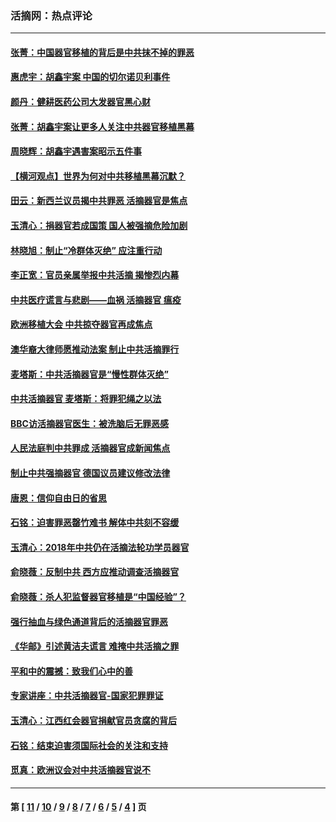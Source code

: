 ### 活摘网：热点评论
---
#### [张菁：中国器官移植的背后是中共抹不掉的罪恶](../../pages/nf5879/n13974977.md?09120430) 
#### [惠虎宇：胡鑫宇案 中国的切尔诺贝利事件](../../pages/nf5879/n13942916.md?09120430) 
#### [颜丹：健耕医药公司大发器官黑心财](../../pages/nf5879/n13940134.md?09120430) 
#### [张菁：胡鑫宇案让更多人关注中共器官移植黑幕](../../pages/nf5879/n13929073.md?09120430) 
#### [周晓辉：胡鑫宇遇害案昭示五件事](../../pages/nf5879/n13921870.md?09120430) 
#### [【横河观点】世界为何对中共移植黑幕沉默？](../../pages/nf5879/n13244249.md?09120430) 
#### [田云：新西兰议员揭中共罪恶 活摘器官是焦点](../../pages/nf5879/n13070629.md?09120430) 
#### [玉清心：捐器官若成国策 国人被强摘危险加剧](../../pages/nf5879/n12802713.md?09120430) 
#### [林晓旭：制止“冷群体灭绝” 应注重行动](../../pages/nf5879/n12779736.md?09120430) 
#### [李正宽：官员亲属举报中共活摘 揭惨烈内幕](../../pages/nf5879/n12684490.md?09120430) 
#### [中共医疗谎言与悲剧——血祸 活摘器官 瘟疫](../../pages/nf5879/n12372103.md?09120430) 
#### [欧洲移植大会 中共掠夺器官再成焦点](../../pages/nf5879/n11538883.md?09120430) 
#### [澳华裔大律师愿推动法案 制止中共活摘罪行](../../pages/nf5879/n11377039.md?09120430) 
#### [麦塔斯：中共活摘器官是“慢性群体灭绝”](../../pages/nf5879/n11350529.md?09120430) 
#### [中共活摘器官 麦塔斯：将罪犯绳之以法](../../pages/nf5879/n11347973.md?09120430) 
#### [BBC访活摘器官医生：被洗脑后无罪恶感](../../pages/nf5879/n11335935.md?09120430) 
#### [人民法庭判中共罪成 活摘器官成新闻焦点](../../pages/nf5879/n11331578.md?09120430) 
#### [制止中共强摘器官 德国议员建议修改法律](../../pages/nf5879/n11249451.md?09120430) 
#### [唐恩：信仰自由日的省思](../../pages/nf5879/n11003525.md?09120430) 
#### [石铭：迫害罪恶罄竹难书  解体中共刻不容缓](../../pages/nf5879/n10942855.md?09120430) 
#### [玉清心：2018年中共仍在活摘法轮功学员器官](../../pages/nf5879/n10914646.md?09120430) 
#### [俞晓薇：反制中共 西方应推动调查活摘器官](../../pages/nf5879/n10794671.md?09120430) 
#### [俞晓薇：杀人犯监督器官移植是“中国经验”？](../../pages/nf5879/n10466427.md?09120430) 
#### [强行抽血与绿色通道背后的活摘器官罪恶](../../pages/nf5879/n10004708.md?09120430) 
#### [《华邮》引述黄洁夫谎言 难掩中共活摘之罪](../../pages/nf5879/n9642309.md?09120430) 
#### [平和中的震撼：致我们心中的善](../../pages/nf5879/n9021123.md?09120430) 
#### [专家讲座：中共活摘器官-国家犯罪罪证](../../pages/nf5879/n8828153.md?09120430) 
#### [玉清心：江西红会器官捐献官员贪腐的背后](../../pages/nf5879/n8522122.md?09120430) 
#### [石铭：结束迫害须国际社会的关注和支持](../../pages/nf5879/n8443497.md?09120430) 
#### [觅真：欧洲议会对中共活摘器官说不](../../pages/nf5879/n8337486.md?09120430) 

---
#### 第 [ [11](./11.md?09120430) / [10](./10.md?09120430) / [9](./9.md?09120430) / [8](./8.md?09120430) / [7](./7.md?09120430) / [6](./6.md?09120430) / [5](./5.md?09120430) / [4](./4.md?09120430) ] 页
